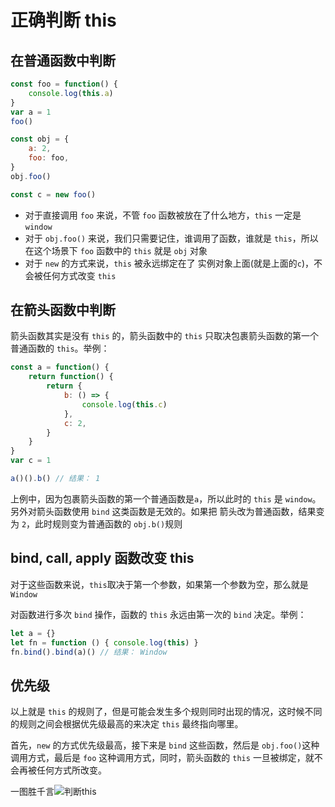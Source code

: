 # 正确判断 this

## 在普通函数中判断

``` js
const foo = function() {
    console.log(this.a)
}
var a = 1
foo()

const obj = {
    a: 2,
    foo: foo,
}
obj.foo()

const c = new foo()

```

- 对于直接调用 `foo` 来说，不管 `foo` 函数被放在了什么地方，`this` 一定是 `window`
- 对于 `obj.foo()` 来说，我们只需要记住，谁调用了函数，谁就是 `this`，所以在这个场景下 `foo` 函数中的 `this` 就是 `obj` 对象
- 对于 `new` 的方式来说，`this` 被永远绑定在了 实例对象上面(就是上面的`c`)，不会被任何方式改变 `this`

## 在箭头函数中判断

箭头函数其实是没有 `this` 的，箭头函数中的 `this` 只取决包裹箭头函数的第一个普通函数的 `this`。举例：

``` js
const a = function() {
    return function() {
        return {
            b: () => {
                console.log(this.c)
            },
            c: 2,
        }
    }
}
var c = 1

a()().b() // 结果： 1
```

上例中，因为包裹箭头函数的第一个普通函数是`a`，所以此时的 `this` 是 `window`。另外对箭头函数使用 `bind` 这类函数是无效的。如果把 箭头改为普通函数，结果变为 `2`，此时规则变为普通函数的 `obj.b()`规则

## bind, call, apply 函数改变 this

对于这些函数来说，`this`取决于第一个参数，如果第一个参数为空，那么就是 `Window`

对函数进行多次 `bind` 操作，函数的 `this` 永远由第一次的 `bind` 决定。举例：

``` js
let a = {}
let fn = function () { console.log(this) }
fn.bind().bind(a)() // 结果： Window
```

## 优先级

以上就是 `this` 的规则了，但是可能会发生多个规则同时出现的情况，这时候不同的规则之间会根据优先级最高的来决定 `this` 最终指向哪里。

首先，`new` 的方式优先级最高，接下来是 `bind` 这些函数，然后是 `obj.foo()`这种调用方式，最后是 `foo` 这种调用方式，同时，箭头函数的 `this` 一旦被绑定，就不会再被任何方式所改变。

一图胜千言![判断this](C:\Users\Apsd\Desktop\练习\我的笔记\前端\js基础\img\判断this.jpg)
